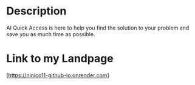 # Description
AI Quick Access is here to help you find the solution to your problem and save you as much time as possible.
# Link to my Landpage
[https://ninico11-github-io.onrender.com]
